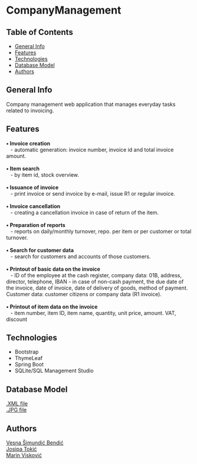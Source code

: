 # CompanyManagement

## Table of Contents
* [General Info](https://github.com/OSS-Java-Seminar/CompanyManagement/blob/master/README.md#general-info)
* [Features](https://github.com/OSS-Java-Seminar/CompanyManagement/blob/master/README.md#features)
* [Technologies](https://github.com/OSS-Java-Seminar/CompanyManagement/blob/master/README.md#technologies)
* [Database Model](https://github.com/OSS-Java-Seminar/CompanyManagement/blob/master/README.md#database-model)
* [Authors](https://github.com/OSS-Java-Seminar/CompanyManagement/blob/master/README.md#authors)

## General Info
Company management web application that manages everyday tasks related to invoicing.

## Features
**• Invoice creation** <br/> &nbsp;&nbsp;&nbsp;- automatic generation: invoice number, invoice id and total invoice amount. <br/><br/> 
**• Item search** <br/> &nbsp;&nbsp;&nbsp;- by item id, stock overview. <br/><br/>
**• Issuance of invoice** <br/> &nbsp;&nbsp;&nbsp;- print invoice or send invoice by e-mail, issue R1 or regular invoice. <br/><br/>
**• Invoice cancellation** <br/> &nbsp;&nbsp;&nbsp;- creating a cancellation invoice in case of return of the item. <br/><br/>
**• Preparation of reports** <br/> &nbsp;&nbsp;&nbsp;- reports on daily/monthly turnover, repo. per item or per customer or total turnover. <br/><br/>
**• Search for customer data** <br/> &nbsp;&nbsp;&nbsp;- search for customers and accounts of those customers. <br/><br/>
**• Printout of basic data on the invoice** <br/> &nbsp;&nbsp;&nbsp;- ID of the employee at the cash register, company data: 01B, address, director, telephone, IBAN - in case of non-cash payment, the due date of the invoice, date of invoice, date of delivery of goods, method of payment. Customer data: customer citizens or company data (R1 invoice). <br/><br/>
**• Printout of item data on the invoice** <br/> &nbsp;&nbsp;&nbsp;- item number, item ID, item name, quantity, unit price, amount. VAT, discount

## Technologies
* Bootstrap
* ThymeLeaf
* Spring Boot
* SQLite/SQL Management Studio

## Database Model
[.XML file](https://github.com/OSS-Java-Seminar/CompanyManagement/blob/dfe289d5b847ccb2bc7c1806a443342055ed2f71/Database%20model/DatabaseModel.xml) <br/>
[.JPG file](https://github.com/OSS-Java-Seminar/CompanyManagement/blob/d985d41b30967c78ae1f5b382d6846ed59ba7c82/Database%20model/DatabaseModel.jpg)

## Authors
[Vesna Šimundić Bendić](https://github.com/Vesna0305) <br/>
[Josipa Tokić](https://github.com/JosipaT47044) <br/>
[Marin Visković](https://github.com/marinviskovic89)
